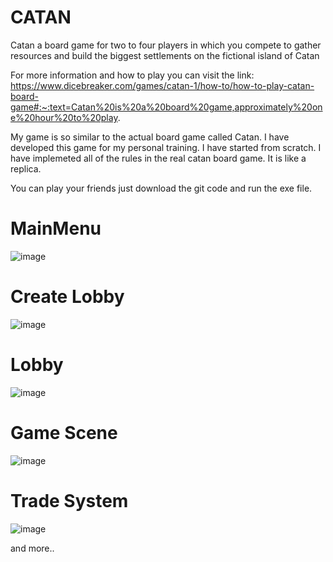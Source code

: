 # CATAN

Catan a board game for two to four players in which you compete to gather resources and build the biggest settlements on the fictional island of Catan

For more information and how to play you can visit the link:
  https://www.dicebreaker.com/games/catan-1/how-to/how-to-play-catan-board-game#:~:text=Catan%20is%20a%20board%20game,approximately%20one%20hour%20to%20play.

My game is so similar to the actual board game called Catan. I have developed this game for my personal training. I have started from scratch.
I have implemeted all of the rules in the real catan board game. It is like a replica.

You can play your friends just download the git code and run the exe file.

# MainMenu
![image](https://github.com/AliFuat98/CatanBuild/assets/87227396/5768abf7-ab80-4a8a-89a1-782a09d7ef39)

# Create Lobby
![image](https://github.com/AliFuat98/CatanBuild/assets/87227396/c405efc5-c2e8-4480-b0fa-762dcd15ca14)

# Lobby
![image](https://github.com/AliFuat98/CatanBuild/assets/87227396/4f87c70e-530b-4b4e-8c05-dcd769192e61)

# Game Scene
![image](https://github.com/AliFuat98/CatanBuild/assets/87227396/3cd54686-156b-4bcb-8ec5-ef0e3feeecfd)

# Trade System
![image](https://github.com/AliFuat98/CatanBuild/assets/87227396/6d8e22a5-e5a7-4dff-9a2d-dbf39782e546)

and more..

